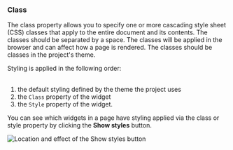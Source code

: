 ### Class

The class property allows you to specify one or more cascading style sheet (CSS) classes that apply to the entire document and its contents. The classes should be separated by a space. The classes will be applied in the browser and can affect how a page is rendered. The classes should be classes in the project's theme.

<div class="alert alert-info">

Styling is applied in the following order:<br />
<br />
1) the default styling defined by the theme the project uses<br />
2) the `Class` property of the widget<br />
3) the `Style` property of the widget.

</div>

You can see which widgets in a page have styling applied via the class or style property by clicking the <strong>Show styles</strong> button.

<img src="/attachments/refguide7/desktop-modeler/pages/show-styles.png" alt="Location and effect of the Show styles button" />
